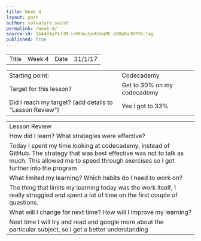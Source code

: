 ```yaml
---
title: Week 4
layout: post
author: salvatore.saund
permalink: /week-4/
source-id: 1bA4K4qY4JUM-irWF4uJpvE4mqME_eGRpBa3H7R9-Tag
published: true
---
```

<table>
  <tr>
    <td>Title</td>
    <td>Week 4</td>
    <td>Date</td>
    <td>31/1/17</td>
  </tr>
</table>


<table>
  <tr>
    <td>Starting point:</td>
    <td>Codecademy</td>
  </tr>
  <tr>
    <td>Target for this lesson?</td>
    <td>Get to 30% on my codecademy</td>
  </tr>
  <tr>
    <td>Did I reach my target? 
(add details to "Lesson Review")</td>
    <td>Yes i got to 33%</td>
  </tr>
</table>


<table>
  <tr>
    <td>Lesson Review</td>
  </tr>
  <tr>
    <td>How did I learn? What strategies were effective? </td>
  </tr>
  <tr>
    <td>Today I spent my time looking at codecademy, instead of GitHub.
The strategy that was best effective was not to talk as much. This allowed me to speed through exercises so I got further into the program</td>
  </tr>
  <tr>
    <td>What limited my learning? Which habits do I need to work on? </td>
  </tr>
  <tr>
    <td>The thing that limits my learning today was the work itself, I really struggled and spent a lot of time on the first couple of questions. </td>
  </tr>
  <tr>
    <td>What will I change for next time? How will I improve my learning?</td>
  </tr>
  <tr>
    <td>Next time I will try and read and google more about the particular subject, so I get a better understanding </td>
  </tr>
</table>


